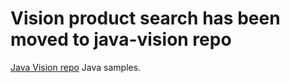 # Vision product search has been moved to java-vision repo

[Java Vision repo](https://github.com/googleapis/java-vision/tree/master/samples) Java samples.
